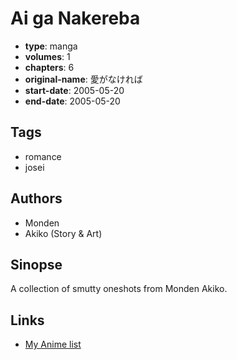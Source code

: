 # Ai ga Nakereba

-   **type**: manga
-   **volumes**: 1
-   **chapters**: 6
-   **original-name**: 愛がなければ
-   **start-date**: 2005-05-20
-   **end-date**: 2005-05-20

## Tags

-   romance
-   josei

## Authors

-   Monden
-   Akiko (Story & Art)

## Sinopse

A collection of smutty oneshots from Monden Akiko.

## Links

-   [My Anime list](https://myanimelist.net/manga/37505/Ai_ga_Nakereba)
